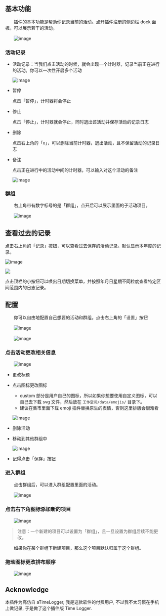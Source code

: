 ## 基本功能

　　插件的基本功能是帮助你记录当前的活动。点开插件注册的侧边栏 dock 面板。可以展示若干的活动。

　　​![image](assets/image-20230908221241-4d01rmv.png)

### 活动记录

* 活动记录：当我们点击活动的时候，就会出现一个计时器，记录当前正在进行的活动。你可以一次性开启多个活动

  ​![image](assets/image-20230908221441-cmbhk0s.png)​
* 暂停

  点击「暂停」，计时器将会停止
* 停止

  点击「停止」，计时器就会停止，同时退出该活动并保存活动的记录日志
* 删除

  点击右上角的「x」，可以删除当前计时器，退出活动，且不保留活动的记录日志
* 备注

  点击正在进行中的活动中间的计时器，可以输入对这个活动的备注

  ​![image](assets/image-20230908222418-fly3b8a.png)​

### 群组

　　右上角带有数字标号的是「群组」，点开后可以展示里面的子活动项目。

　　​![image](assets/image-20230908222852-hvb5v4z.png)​

## 查看过去的记录

点击右上角的「记录」按钮，可以查看过去保存的活动记录。默认显示本年度的记录。

![image](assets/image-20230908222521-t1sp1oh.png)​

![](asset/20230909190346.png)

点击顶栏的小按钮可以唤出日期切换菜单，并按照年月日星期不同粒度查看特定区间范围内的日志记录。


## 配置

　　你可以自由地配置自己想要的活动和群组。点击右上角的「设置」按钮

　　​![image](assets/image-20230908222935-8nnz9iz.png)​

　　​![image](assets/image-20230908223402-gylb3hj.png)​

### 点击活动更改相关信息

　　​![image](assets/image-20230908223451-fnon53r.png)​

* 更改标题
* 点击图标更改图标

  * custom 部分是用户自己的图标，所以如果你想要使用自定义图标，可以自己去下载 svg 文件，然后放在 `工作空间/data/emojis/`​ 目录下。
  * 建议在集市里面下载 emoji 插件替换原生的表情，否则这里排版会很难看

  ​![image](assets/image-20230908223531-ufd9i0s.png)​
* 删除活动
* 移动到其他群组中

  ​![image](assets/image-20230908223623-h9qevqk.png)​
* 记得点击「保存」按钮

### 进入群组

　　点击群组后，可以进入群组配置里面的活动。

　　​![image](assets/image-20230908224040-ywxnsdx.png)​

### 点击右下角图标添加新的项目

　　​![image](assets/image-20230908223725-1mpdzee.png)

> 注意：一个新建的项目可以设置为「群组」，且一旦设置为群组后续不能更改。

　　如果你在某个群组下新建项目，那么这个项目默认归属于这个群组。

### 拖动图标更改排布顺序

　　​![image](assets/image-20230908223830-xqz28s4.png)​


## Acknowledge

本插件为高仿自 aTimeLogger, 我是这款软件的付费用户, 不过我不太习惯在手机上做记录, 于是做了这个插件版 Time Logger.
